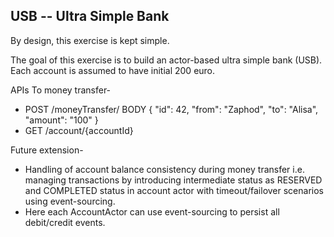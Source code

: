 USB -- Ultra Simple Bank
------------------------

By design, this exercise is kept simple.

The goal of this exercise is to build an actor-based ultra simple bank (USB). 
Each account is assumed to have initial 200 euro.

APIs
To money transfer-
- POST /moneyTransfer/
  BODY
      {
        "id": 42,
        "from": "Zaphod",
        "to": "Alisa",
        "amount": "100"
      }
- GET /account/{accountId}

Future extension-
- Handling of account balance consistency during money transfer i.e. managing transactions by introducing intermediate status as RESERVED and COMPLETED status in account actor with timeout/failover scenarios using event-sourcing.
- Here each AccountActor can use event-sourcing to persist all debit/credit events.
